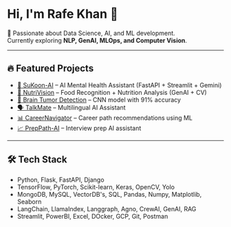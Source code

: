 # Hi, I'm Rafe Khan 👋  

🚀 Passionate about Data Science, AI, and ML development.  
Currently exploring **NLP, GenAI, MLOps, and Computer Vision**.  

---

## 🔥 Featured Projects
- [🧠 SuKoon-AI](https://github.com/Rafe2001/SuKoon-AI) – AI Mental Health Assistant (FastAPI + Streamlit + Gemini)
- [🥗 NutriVision](https://github.com/Rafe2001/NutriVision) – Food Recognition + Nutrition Analysis (GenAI + CV)
- [🧬 Brain Tumor Detection](https://github.com/Rafe2001/Brain-Tumor-Detection-app) – CNN model with 91% accuracy
- [🗣️ TalkMate](https://github.com/Rafe2001/TalkMate-Multilingual-AI-Assistant) – Multilingual AI Assistant
- [📊 CareerNavigator](https://github.com/Rafe2001/CareerNavigator) – Career path recommendations using ML
- [📈 PrepPath-AI](https://github.com/Rafe2001/PrepPath-AI) – Interview prep AI assistant

---

## 🛠 Tech Stack
- Python, Flask, FastAPI, Django
- TensorFlow, PyTorch, Scikit-learn, Keras, OpenCV, Yolo
- MongoDB, MySQL, VectorDB's, SQL, Pandas, Numpy, Matplotlib, Seaborn
- LangChain, LlamaIndex, Langgraph, Agno, CrewAI, GenAI, RAG
- Streamlit, PowerBI, Excel, DOcker, GCP, Git, Postman
